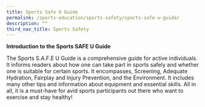 ```yaml
---
title: Sports Safe U Guide
permalink: /sports-education/sports-safety/sports-safe-u-guide/
description: ""
third_nav_title: Sports Safety
---
```

**Introduction to the Sports SAFE U Guide**

The Sports S.A.F.E U Guide is a comprehensive guide for active individuals. It informs readers about how one can take part in sports safely and whether one is suitable for certain sports. It encompasses, Screening, Adequate Hydration, Fairplay and Injury Prevention, and the Environment. It includes many other tips and information about equipment and essential skills. All in all, it is a must-have for avid sports participants out there who want to exercise and stay healthy!